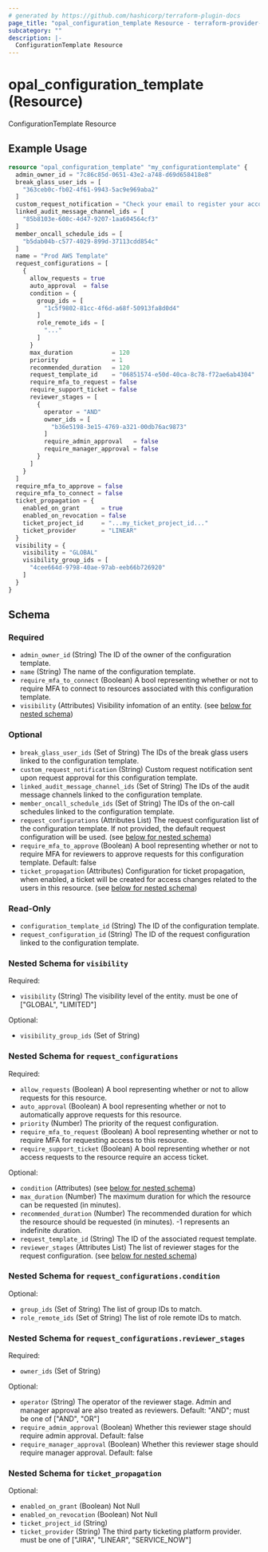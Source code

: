 ```yaml
---
# generated by https://github.com/hashicorp/terraform-plugin-docs
page_title: "opal_configuration_template Resource - terraform-provider-opal"
subcategory: ""
description: |-
  ConfigurationTemplate Resource
---
```


# opal_configuration_template (Resource)

ConfigurationTemplate Resource

## Example Usage

```terraform
resource "opal_configuration_template" "my_configurationtemplate" {
  admin_owner_id = "7c86c85d-0651-43e2-a748-d69d658418e8"
  break_glass_user_ids = [
    "363ceb0c-fb02-4f61-9943-5ac9e969aba2"
  ]
  custom_request_notification = "Check your email to register your account."
  linked_audit_message_channel_ids = [
    "85b8103e-608c-4d47-9207-1aa604564cf3"
  ]
  member_oncall_schedule_ids = [
    "b5dab04b-c577-4029-899d-37113cdd854c"
  ]
  name = "Prod AWS Template"
  request_configurations = [
    {
      allow_requests = true
      auto_approval  = false
      condition = {
        group_ids = [
          "1c5f9802-81cc-4f6d-a68f-50913fa8d0d4"
        ]
        role_remote_ids = [
          "..."
        ]
      }
      max_duration           = 120
      priority               = 1
      recommended_duration   = 120
      request_template_id    = "06851574-e50d-40ca-8c78-f72ae6ab4304"
      require_mfa_to_request = false
      require_support_ticket = false
      reviewer_stages = [
        {
          operator = "AND"
          owner_ids = [
            "b36e5198-3e15-4769-a321-00db76ac9873"
          ]
          require_admin_approval   = false
          require_manager_approval = false
        }
      ]
    }
  ]
  require_mfa_to_approve = false
  require_mfa_to_connect = false
  ticket_propagation = {
    enabled_on_grant      = true
    enabled_on_revocation = false
    ticket_project_id     = "...my_ticket_project_id..."
    ticket_provider       = "LINEAR"
  }
  visibility = {
    visibility = "GLOBAL"
    visibility_group_ids = [
      "4cee664d-9798-40ae-97ab-eeb66b726920"
    ]
  }
}
```

<!-- schema generated by tfplugindocs -->
## Schema

### Required

- `admin_owner_id` (String) The ID of the owner of the configuration template.
- `name` (String) The name of the configuration template.
- `require_mfa_to_connect` (Boolean) A bool representing whether or not to require MFA to connect to resources associated with this configuration template.
- `visibility` (Attributes) Visibility infomation of an entity. (see [below for nested schema](#nestedatt--visibility))

### Optional

- `break_glass_user_ids` (Set of String) The IDs of the break glass users linked to the configuration template.
- `custom_request_notification` (String) Custom request notification sent upon request approval for this configuration template.
- `linked_audit_message_channel_ids` (Set of String) The IDs of the audit message channels linked to the configuration template.
- `member_oncall_schedule_ids` (Set of String) The IDs of the on-call schedules linked to the configuration template.
- `request_configurations` (Attributes List) The request configuration list of the configuration template. If not provided, the default request configuration will be used. (see [below for nested schema](#nestedatt--request_configurations))
- `require_mfa_to_approve` (Boolean) A bool representing whether or not to require MFA for reviewers to approve requests for this configuration template. Default: false
- `ticket_propagation` (Attributes) Configuration for ticket propagation, when enabled, a ticket will be created for access changes related to the users in this resource. (see [below for nested schema](#nestedatt--ticket_propagation))

### Read-Only

- `configuration_template_id` (String) The ID of the configuration template.
- `request_configuration_id` (String) The ID of the request configuration linked to the configuration template.

<a id="nestedatt--visibility"></a>
### Nested Schema for `visibility`

Required:

- `visibility` (String) The visibility level of the entity. must be one of ["GLOBAL", "LIMITED"]

Optional:

- `visibility_group_ids` (Set of String)


<a id="nestedatt--request_configurations"></a>
### Nested Schema for `request_configurations`

Required:

- `allow_requests` (Boolean) A bool representing whether or not to allow requests for this resource.
- `auto_approval` (Boolean) A bool representing whether or not to automatically approve requests for this resource.
- `priority` (Number) The priority of the request configuration.
- `require_mfa_to_request` (Boolean) A bool representing whether or not to require MFA for requesting access to this resource.
- `require_support_ticket` (Boolean) A bool representing whether or not access requests to the resource require an access ticket.

Optional:

- `condition` (Attributes) (see [below for nested schema](#nestedatt--request_configurations--condition))
- `max_duration` (Number) The maximum duration for which the resource can be requested (in minutes).
- `recommended_duration` (Number) The recommended duration for which the resource should be requested (in minutes). -1 represents an indefinite duration.
- `request_template_id` (String) The ID of the associated request template.
- `reviewer_stages` (Attributes List) The list of reviewer stages for the request configuration. (see [below for nested schema](#nestedatt--request_configurations--reviewer_stages))

<a id="nestedatt--request_configurations--condition"></a>
### Nested Schema for `request_configurations.condition`

Optional:

- `group_ids` (Set of String) The list of group IDs to match.
- `role_remote_ids` (Set of String) The list of role remote IDs to match.


<a id="nestedatt--request_configurations--reviewer_stages"></a>
### Nested Schema for `request_configurations.reviewer_stages`

Required:

- `owner_ids` (Set of String)

Optional:

- `operator` (String) The operator of the reviewer stage. Admin and manager approval are also treated as reviewers. Default: "AND"; must be one of ["AND", "OR"]
- `require_admin_approval` (Boolean) Whether this reviewer stage should require admin approval. Default: false
- `require_manager_approval` (Boolean) Whether this reviewer stage should require manager approval. Default: false



<a id="nestedatt--ticket_propagation"></a>
### Nested Schema for `ticket_propagation`

Optional:

- `enabled_on_grant` (Boolean) Not Null
- `enabled_on_revocation` (Boolean) Not Null
- `ticket_project_id` (String)
- `ticket_provider` (String) The third party ticketing platform provider. must be one of ["JIRA", "LINEAR", "SERVICE_NOW"]
